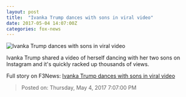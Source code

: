 ```yaml
---
layout: post
title:  "Ivanka Trump dances with sons in viral video"
date: 2017-05-04 14:07:00Z
categories: fox-news
---
```


![Ivanka Trump dances with sons in viral video](http://a57.foxnews.com/images.foxnews.com/content/fox-news/entertainment/2017/05/04/ivanka-trump-dances-with-sons-in-viral-video/_jcr_content/par/featured-media/media-0.img.jpg/0/0/1493907138044.jpg?ve=1)

Ivanka Trump shared a video of herself dancing with her two sons on Instagram and it's quickly racked up thousands of views.


Full story on F3News: [Ivanka Trump dances with sons in viral video](http://www.f3nws.com/n/AgNSPD)

> Posted on: Thursday, May 4, 2017 7:07:00 PM
